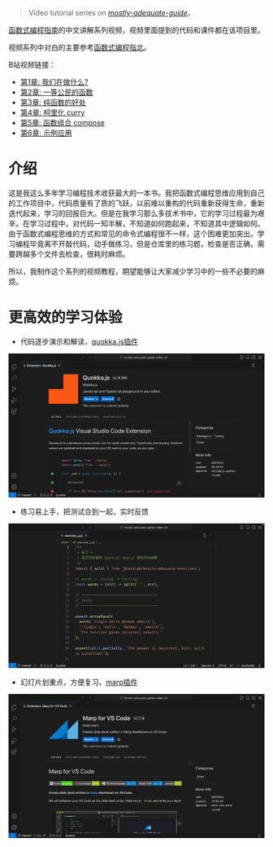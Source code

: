 > Video tutorial series on *[mostly-adequate-guide](https://github.com/MostlyAdequate/mostly-adequate-guide)*。

[函数式编程指南](https://github.com/MostlyAdequate/mostly-adequate-guide)的中文讲解系列视频，视频里面提到的代码和课件都在该项目里。

视频系列中对白的主要参考[函数式编程指北](https://github.com/llh911001/mostly-adequate-guide-chinese)。

B站视频链接：

- [第1章: 我们在做什么?](https://www.bilibili.com/video/BV11j411v7ft/?share_source=copy_web&vd_source=580ef492c06a7e7fa3902ed3134fd80a)
- [第2章: 一等公民的函数](https://www.bilibili.com/video/BV1fB4y1o74C/?share_source=copy_web&vd_source=580ef492c06a7e7fa3902ed3134fd80a)
- [第3章: 纯函数的好处](https://www.bilibili.com/video/BV1QM41197sz/?share_source=copy_web&vd_source=580ef492c06a7e7fa3902ed3134fd80a)
- [第4章: 柯里化 curry](https://www.bilibili.com/video/BV1v84y1972g/?share_source=copy_web&vd_source=580ef492c06a7e7fa3902ed3134fd80a)
- [第5章: 函数组合 compose](https://www.bilibili.com/video/BV1Ng4y1R76K/?share_source=copy_web&vd_source=580ef492c06a7e7fa3902ed3134fd80a)
- [第6章: 示例应用](https://www.bilibili.com/video/BV1Yb4y1M75n/?share_source=copy_web&vd_source=580ef492c06a7e7fa3902ed3134fd80a)

# 介绍

这是我这么多年学习编程技术收获最大的一本书。我把函数式编程思维应用到自己的工作项目中，代码质量有了质的飞跃，以前难以重构的代码重新获得生命，重新迭代起来，学习的回报巨大。但是在我学习那么多技术书中，它的学习过程最为艰辛。在学习过程中，对代码一知半解，不知道如何跑起来，不知道其中逻辑如何。由于函数式编程思维的方式和常见的命令式编程很不一样，这个困难更加突出。学习编程毕竟离不开敲代码，动手做练习，但是仓库里的练习题，检查是否正确，需要跨越多个文件去检查，很耗时麻烦。

所以，我制作这个系列的视频教程，期望能够让大家减少学习中的一些不必要的麻烦。

# 更高效的学习体验

- 代码逐步演示和解读，[quokka.js插件](https://marketplace.visualstudio.com/items?itemName=WallabyJs.quokka-vscode)

![代码逐步演示和解读](./images/feature-quokkaJs.gif)

- 练习易上手，把测试合到一起，实时反馈

![把测试合到一起，实时反馈](./images/feature-exercise.gif)

- 幻灯片划重点，方便复习，[marp插件](https://marketplace.visualstudio.com/items?itemName=marp-team.marp-vscode)

![幻灯片划重点，方便复习](./images/feature-marp.gif)

